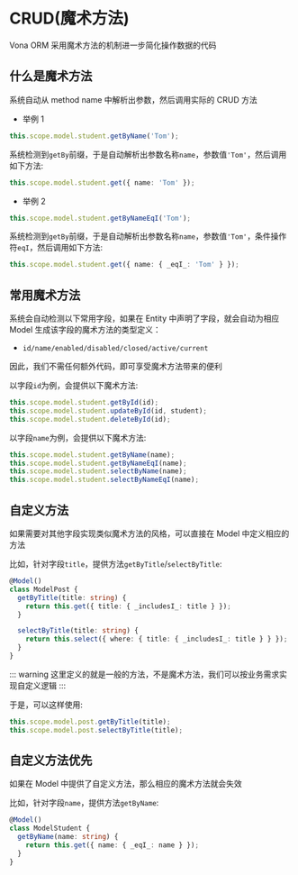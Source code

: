 # CRUD(魔术方法)

Vona ORM 采用魔术方法的机制进一步简化操作数据的代码

## 什么是魔术方法

系统自动从 method name 中解析出参数，然后调用实际的 CRUD 方法

* 举例 1

``` typescript
this.scope.model.student.getByName('Tom');
```

系统检测到`getBy`前缀，于是自动解析出参数名称`name`，参数值`'Tom'`，然后调用如下方法:

``` typescript
this.scope.model.student.get({ name: 'Tom' });
```

* 举例 2

``` typescript
this.scope.model.student.getByNameEqI('Tom');
```

系统检测到`getBy`前缀，于是自动解析出参数名称`name`，参数值`'Tom'`，条件操作符`eqI`，然后调用如下方法:

``` typescript
this.scope.model.student.get({ name: { _eqI_: 'Tom' } });
```

## 常用魔术方法

系统会自动检测以下常用字段，如果在 Entity 中声明了字段，就会自动为相应 Model 生成该字段的魔术方法的类型定义：

- `id/name/enabled/disabled/closed/active/current`

因此，我们不需任何额外代码，即可享受魔术方法带来的便利

以字段`id`为例，会提供以下魔术方法:

``` typescript
this.scope.model.student.getById(id);
this.scope.model.student.updateById(id, student);
this.scope.model.student.deleteById(id);
```

以字段`name`为例，会提供以下魔术方法:

``` typescript
this.scope.model.student.getByName(name);
this.scope.model.student.getByNameEqI(name);
this.scope.model.student.selectByName(name);
this.scope.model.student.selectByNameEqI(name);
```

## 自定义方法

如果需要对其他字段实现类似魔术方法的风格，可以直接在 Model 中定义相应的方法

比如，针对字段`title`，提供方法`getByTitle`/`selectByTitle`:

``` typescript
@Model()
class ModelPost {
  getByTitle(title: string) {
    return this.get({ title: { _includesI_: title } });
  }

  selectByTitle(title: string) {
    return this.select({ where: { title: { _includesI_: title } } });
  }
}
```

::: warning
这里定义的就是一般的方法，不是魔术方法，我们可以按业务需求实现自定义逻辑
:::

于是，可以这样使用:

``` typescript
this.scope.model.post.getByTitle(title);
this.scope.model.post.selectByTitle(title);
```

## 自定义方法优先

如果在 Model 中提供了自定义方法，那么相应的魔术方法就会失效

比如，针对字段`name`，提供方法`getByName`:

``` typescript
@Model()
class ModelStudent {
  getByName(name: string) {
    return this.get({ name: { _eqI_: name } });
  }
}
```
